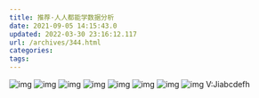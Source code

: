 ```yaml
---
title: 推荐·人人都能学数据分析
date: 2021-09-05 14:15:43.0
updated: 2022-03-30 23:16:12.117
url: /archives/344.html
categories: 
tags: 
---
```




![img](https://img-blog.csdnimg.cn/img_convert/c6f63cfe381238ff69c0c2cd5ac34558.png) ![img](https://img-blog.csdnimg.cn/img_convert/8cc72d2e30dedd4c5990db901f5b0ca3.png) ![img](https://img-blog.csdnimg.cn/img_convert/c294b578ccdea96cf64dc296f0598005.png) ![img](https://img-blog.csdnimg.cn/img_convert/8056385c2b5d0d65bd1cf3c1ccf98565.png) ![img](https://img-blog.csdnimg.cn/img_convert/8852624c63066006b537b6cfe991e8f6.png) ![img](https://img-blog.csdnimg.cn/img_convert/ba15cb1f5a16e037ed8d895045e40ac9.png) ![img](https://img-blog.csdnimg.cn/img_convert/f15117c5633a65bc179fe6f6926d1388.png) ![img](https://img-blog.csdnimg.cn/img_convert/81f59bc782586ceba5107350886f1b67.png) V:Jiabcdefh